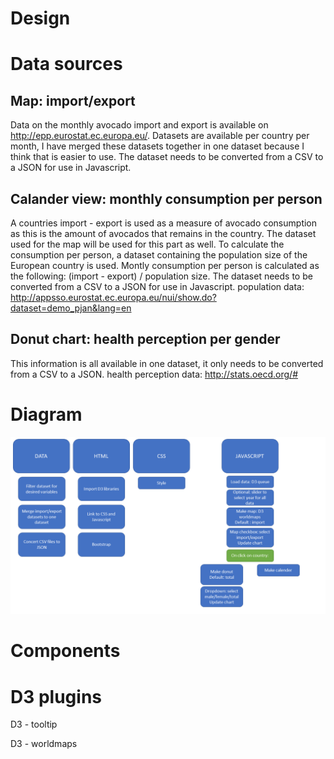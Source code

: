 # Design

# Data sources

## Map: import/export
Data on the monthly avocado import and export is available on http://epp.eurostat.ec.europa.eu/. Datasets are available per country per month, I have merged these datasets together in one dataset because I think that is easier to use. The dataset needs to be converted from a CSV to a JSON for use in Javascript.

## Calander view: monthly consumption per person
A countries import - export is used as a measure of avocado consumption as this is the amount of avocados that remains in the country. The dataset used for the map will be used for this part as well. To calculate the consumption per person, a dataset containing the population size of the European country is used. Montly consumption per person is calculated as the following: (import - export) / population size. The dataset needs to be converted from a CSV to a JSON for use in Javascript.
population data: http://appsso.eurostat.ec.europa.eu/nui/show.do?dataset=demo_pjan&lang=en

## Donut chart: health perception per gender
This information is all available in one dataset, it only needs to be converted from a CSV to a JSON.
health perception data: http://stats.oecd.org/#

# Diagram

![sketch](doc/diagram.PNG)

# Components

# D3 plugins

D3 - tooltip

D3 -  worldmaps
